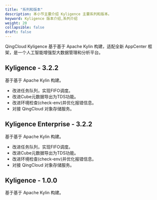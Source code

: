```yaml
---
title: "系列和版本"
description: 本小节主要介绍 Kyligence 主要系列和版本。 
keyword: Kyligence 版本介绍,系列介绍 
weight: 20
collapsible: false
draft: false
---
```


QingCloud Kyligence 基于基于 Apache Kylin 构建，适配全新 AppCenter 框架，是一个人工智能增强型大数据管理和分析平台。

## Kyligence - 3.2.2

基于基于 Apache Kylin 构建。

- 改进任务队列，实现FIFO调度。
- 改进Cube元数据导出为TDS功能。
- 改进环境检查(check-env)并优化报错信息。
- 对接 QingCloud 对象存储服务。

## Kyligence Enterprise - 3.2.2

基于基于 Apache Kylin 构建。

- 改进任务队列，实现FIFO调度。
- 改进Cube元数据导出为TDS功能。
- 改进环境检查(check-env)并优化报错信息。
- 对接 QingCloud 对象存储服务。

## Kyligence - 1.0.0

基于基于 Apache Kylin 构建。
